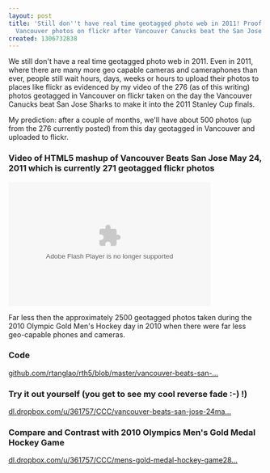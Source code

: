 ```yaml
---
layout: post
title: 'Still don''t have real time geotagged photo web in 2011! Proof: lack of geotagged
  Vancouver photos on flickr after Vancouver Canucks beat the San Jose Sharks'
created: 1306732838
---
```

<p>We still don't have a real time geotagged photo web in 2011. Even in 2011, where there are many more geo capable cameras and cameraphones than ever, people still wait hours, days, weeks or hours to upload their photos to places like flickr as evidenced by my video of the 276 (as of this writing) photos geotagged in Vancouver on flickr taken on the day the Vancouver Canucks beat San Jose Sharks to make it into the 2011 Stanley Cup finals.</p><p>My prediction: after a couple of months, we'll have about 500 photos (up from the 276 currently posted) from this day geotagged in Vancouver and uploaded to flickr.</p><h3>Video of HTML5 mashup of Vancouver Beats San Jose May 24, 2011 which is currently 271 geotagged flickr photos</h3><p><object type="application/x-shockwave-flash" width="400" height="246" data="http://www.flickr.com/apps/video/stewart.swf?v=71377" classid="clsid:D27CDB6E-AE6D-11cf-96B8-444553540000"> <param name="flashvars" value="intl_lang=en-us&photo_secret=a862f1248d&photo_id=5774331319"></param> <param name="movie" value="http://www.flickr.com/apps/video/stewart.swf?v=71377"></param> <param name="bgcolor" value="#000000"></param> <param name="allowFullScreen" value="true"></param><embed type="application/x-shockwave-flash" src="http://www.flickr.com/apps/video/stewart.swf?v=71377" bgcolor="#000000" allowfullscreen="true" flashvars="intl_lang=en-us&photo_secret=a862f1248d&photo_id=5774331319" height="246" width="400"></embed></object></p><p>Far less then the approximately 2500 geotagged photos taken during the 2010 Olympic Gold Men's Hockey day in 2010 when there were far less geo-capable phones and cameras.</p><h3>Code</h3><p><a href="https://github.com/rtanglao/rth5/blob/master/vancouver-beats-san-jose-24may2011.html" rel="nofollow">github.com/rtanglao/rth5/blob/master/vancouver-beats-san-...</a></p><h3>Try it out yourself (you get to see my cool reverse fade :-) !)</h3><p><a href="http://dl.dropbox.com/u/361757/CCC/vancouver-beats-san-jose-24may2011.html" rel="nofollow">dl.dropbox.com/u/361757/CCC/vancouver-beats-san-jose-24ma...</a></p><h3>Compare and Contrast with 2010 Olympics Men's Gold Medal Hockey Game</h3><p><a href="http://dl.dropbox.com/u/361757/CCC/mens-gold-medal-hockey-game28feb2010-HD.html" rel="nofollow">dl.dropbox.com/u/361757/CCC/mens-gold-medal-hockey-game28...</a></p>
